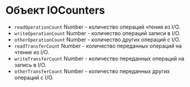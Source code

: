 # Объект IOCounters

* `readOperationCount` Number - количество операций чтения из I/O.
* `writeOperationCount` Number - количество операций записи в I/O.
* `otherOperationCount` Number - количество других операций с I/O.
* `readTransferCount` Number - количество переданных операций на чтение из I/O.
* `writeTransferCount` Number - количество переданных операций на запись в I/O.
* `otherTransferCount` Number - количество переданных других операций с I/O.